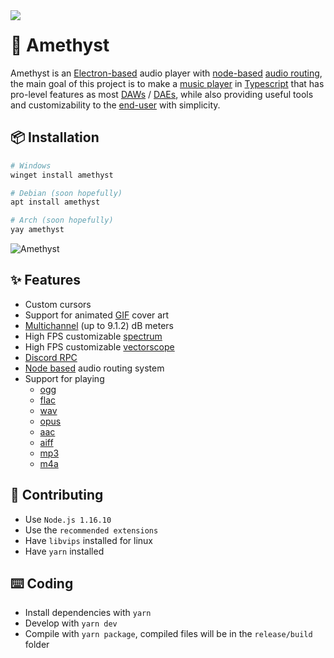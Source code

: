 <img align="left" src="https://media.discordapp.net/attachments/667464431562653706/1025732056124235826/icon.png?width=128&height=128">

# 💎 Amethyst
Amethyst is an [Electron-based](https://electronjs.org/) audio player with [node-based](https://en.wikipedia.org/wiki/Node_graph_architecture) [audio routing](https://en.wikipedia.org/wiki/Audio_signal_flow), the main goal of this project is to make a [music player](https://en.wikipedia.org/wiki/Media_player_software) in [Typescript](https://www.typescriptlang.org/) that has pro-level features as most [DAWs](https://en.wikipedia.org/wiki/Digital_audio_workstation) / [DAEs](https://en.wikipedia.org/wiki/Audio_editing_software), while also providing useful tools and customizability to the [end-user](https://en.wikipedia.org/wiki/End_user) with simplicity.

## 📦 Installation
```bash
# Windows
winget install amethyst

# Debian (soon hopefully)
apt install amethyst

# Arch (soon hopefully)
yay amethyst
```

![Amethyst](https://cdn.discordapp.com/attachments/667464431562653706/1033772275473846322/unknown.png)

## ✨ Features
- Custom cursors
- Support for animated [GIF](https://en.wikipedia.org/wiki/GIF) cover art
- [Multichannel](https://en.wikipedia.org/wiki/Surround_sound) (up to 9.1.2) dB meters
- High FPS customizable [spectrum](https://en.wikipedia.org/wiki/Spectrum_analyzer)
- High FPS customizable [vectorscope](https://en.wikipedia.org/wiki/Vectorscope)
- [Discord RPC](https://discord.com/developers/docs/topics/rpc)
- [Node based](https://en.wikipedia.org/wiki/Node_graph_architecture) audio routing system
- Support for playing 
  - [ogg](https://en.wikipedia.org/wiki/Ogg)
  - [flac](https://en.wikipedia.org/wiki/FLAC)
  - [wav](https://en.wikipedia.org/wiki/WAV)
  - [opus](https://en.wikipedia.org/wiki/Opus_(audio_format))
  - [aac](https://en.wikipedia.org/wiki/Advanced_Audio_Coding)
  - [aiff](https://en.wikipedia.org/wiki/Audio_Interchange_File_Format)
  - [mp3](https://en.wikipedia.org/wiki/MP3)
  - [m4a](https://en.wikipedia.org/wiki/MP4_file_format)

## 📝 Contributing
- Use `Node.js 1.16.10`
- Use the `recommended extensions`
- Have `libvips` installed for linux
- Have `yarn` installed

## ⌨️ Coding
- Install dependencies with `yarn`
- Develop with `yarn dev`
- Compile with `yarn package`, compiled files will be in the `release/build` folder
